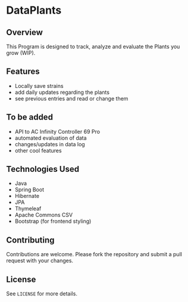 #  DataPlants

## Overview
This Program is designed to track, analyze and evaluate the Plants you grow (WIP).

## Features
- Locally save strains
- add daily updates regarding the plants
- see previous entries and read or change them

## To be added
- API to AC Infinity Controller 69 Pro
- automated evaluation of data
- changes/updates in data log
- other cool features

## Technologies Used
- Java
- Spring Boot
- Hibernate
- JPA
- Thymeleaf
- Apache Commons CSV
- Bootstrap (for frontend styling)

## Contributing
Contributions are welcome. Please fork the repository and submit a pull request with your changes.

## License

See `LICENSE` for more details.
